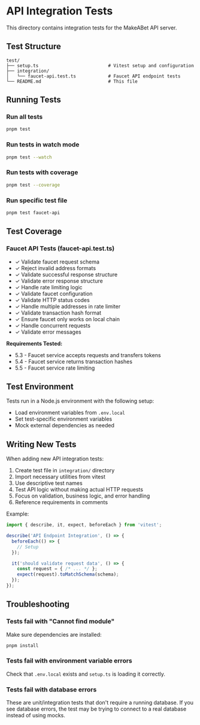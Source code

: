 # API Integration Tests

This directory contains integration tests for the MakeABet API server.

## Test Structure

```
test/
├── setup.ts                          # Vitest setup and configuration
├── integration/
│   └── faucet-api.test.ts            # Faucet API endpoint tests
└── README.md                         # This file
```

## Running Tests

### Run all tests
```bash
pnpm test
```

### Run tests in watch mode
```bash
pnpm test --watch
```

### Run tests with coverage
```bash
pnpm test --coverage
```

### Run specific test file
```bash
pnpm test faucet-api
```

## Test Coverage

### Faucet API Tests (faucet-api.test.ts)
- ✓ Validate faucet request schema
- ✓ Reject invalid address formats
- ✓ Validate successful response structure
- ✓ Validate error response structure
- ✓ Handle rate limiting logic
- ✓ Validate faucet configuration
- ✓ Validate HTTP status codes
- ✓ Handle multiple addresses in rate limiter
- ✓ Validate transaction hash format
- ✓ Ensure faucet only works on local chain
- ✓ Handle concurrent requests
- ✓ Validate error messages

**Requirements Tested:** 
- 5.3 - Faucet service accepts requests and transfers tokens
- 5.4 - Faucet service returns transaction hashes
- 5.5 - Faucet service rate limiting

## Test Environment

Tests run in a Node.js environment with the following setup:
- Load environment variables from `.env.local`
- Set test-specific environment variables
- Mock external dependencies as needed

## Writing New Tests

When adding new API integration tests:

1. Create test file in `integration/` directory
2. Import necessary utilities from vitest
3. Use descriptive test names
4. Test API logic without making actual HTTP requests
5. Focus on validation, business logic, and error handling
6. Reference requirements in comments

Example:
```typescript
import { describe, it, expect, beforeEach } from 'vitest';

describe('API Endpoint Integration', () => {
  beforeEach(() => {
    // Setup
  });

  it('should validate request data', () => {
    const request = { /* ... */ };
    expect(request).toMatchSchema(schema);
  });
});
```

## Troubleshooting

### Tests fail with "Cannot find module"
Make sure dependencies are installed:
```bash
pnpm install
```

### Tests fail with environment variable errors
Check that `.env.local` exists and `setup.ts` is loading it correctly.

### Tests fail with database errors
These are unit/integration tests that don't require a running database. If you see database errors, the test may be trying to connect to a real database instead of using mocks.
